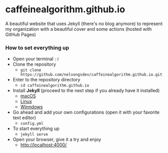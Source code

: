 # caffeinealgorithm.github.io

A beautiful website that uses Jekyll (there's no blog anymore) to represent my organization with a beautiful cover and some actions (hosted with GitHub Pages)

### How to set everything up

- Open your terminal `:)`
- Clone the repository
  - `git clone https://github.com/nelsongsdev/caffeinealgorithm.github.io.git`
- Enter to the repository directory
  - `cd caffeinealgorithm.github.io`
- Install **Jekyll** (proceed to the next step if you already have it installed)
  - [macOS](https://jekyllrb.com/docs/installation/macos/)
  - [Linux](https://jekyllrb.com/docs/installation/other-linux)
  - [Winndows](https://jekyllrb.com/docs/installation/windows/)
- Go ahead and add your own configurations (open it with your favorite text editor)
  - `config.yml`
- To start everything up
  - `jekyll serve`
- Open your browser, give it a try and enjoy
  - [http://localhost:4000/](http://localhost:4000/)
